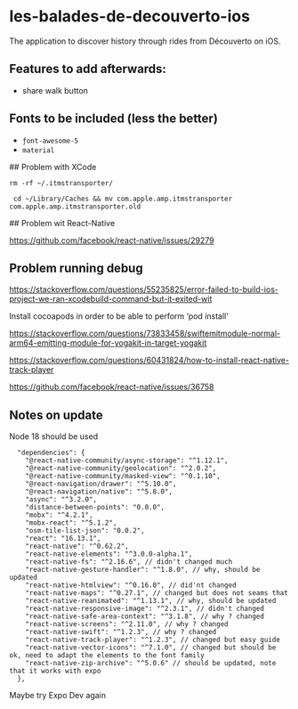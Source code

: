 # les-balades-de-decouverto-ios

The application to discover history through rides from Découverto on iOS.


## Features to add afterwards:

* share walk button


## Fonts to be included (less the better)

* `ƒont-awesome-5`
* `material`


## Problem with XCode 

```
rm -rf ~/.itmstransporter/
```


```
 cd ~/Library/Caches && mv com.apple.amp.itmstransporter com.apple.amp.itmstransporter.old
```

## Problem wit React-Native

https://github.com/facebook/react-native/issues/29279

## Problem running debug

https://stackoverflow.com/questions/55235825/error-failed-to-build-ios-project-we-ran-xcodebuild-command-but-it-exited-wit

Install cocoapods in order to be able to perform ‘pod install‘

https://stackoverflow.com/questions/73833458/swiftemitmodule-normal-arm64-emitting-module-for-yogakit-in-target-yogakit

https://stackoverflow.com/questions/60431824/how-to-install-react-native-track-player

https://github.com/facebook/react-native/issues/36758

## Notes on update

Node 18 should be used
```
  "dependencies": {
    "@react-native-community/async-storage": "^1.12.1",
    "@react-native-community/geolocation": "^2.0.2",
    "@react-native-community/masked-view": "^0.1.10",
    "@react-navigation/drawer": "^5.10.0",
    "@react-navigation/native": "^5.8.0",
    "async": "^3.2.0",
    "distance-between-points": "0.0.0",
    "mobx": "^4.2.1",
    "mobx-react": "^5.1.2",
    "osm-tile-list-json": "0.0.2",
    "react": "16.13.1",
    "react-native": "^0.62.2",
    "react-native-elements": "^3.0.0-alpha.1",
    "react-native-fs": "^2.16.6", // didn't changed much
    "react-native-gesture-handler": "^1.8.0", // why, should be updated
    "react-native-htmlview": "^0.16.0", // did'nt changed
    "react-native-maps": "^0.27.1", // changed but does not seams that 
    "react-native-reanimated": "^1.13.1", // why, should be updated
    "react-native-responsive-image": "^2.3.1", // didn't changed
    "react-native-safe-area-context": "^3.1.8", // why ? changed
    "react-native-screens": "^2.11.0", // why ? changed
    "react-native-swift": "^1.2.3", // why ? changed
    "react-native-track-player": "^1.2.3", // changed but easy guide
    "react-native-vector-icons": "^7.1.0", // changed but should be ok, need to adapt the elements to the font family
    "react-native-zip-archive": "^5.0.6" // should be updated, note that it works with expo
  },
```
Maybe try Expo Dev again